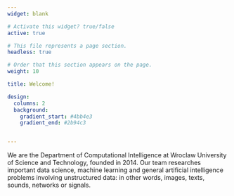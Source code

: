 ```yaml
---
widget: blank

# Activate this widget? true/false
active: true

# This file represents a page section.
headless: true

# Order that this section appears on the page.
weight: 10

title: Welcome!

design:
  columns: 2
  background:
    gradient_start: #4bb4e3
    gradient_end: #2b94c3


---
```


We are the Department of Computational Intelligence at Wroclaw University of Science and Technology, founded in 2014.
Our team researches important data science, machine learning and general artificial intelligence problems involving unstructured data: in other words, images, texts, sounds, networks or signals.
